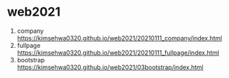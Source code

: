 # web2021
1. company https://kimsehwa0320.github.io/web2021/20210111_company/index.html
2. fullpage https://kimsehwa0320.github.io/web2021/20210111_fullpage/index.html
3. bootstrap https://kimsehwa0320.github.io/web2021/03bootstrap/index.html


